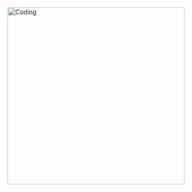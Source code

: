 <img align="center" alt="Coding" height="400" src="https://media.discordapp.net/attachments/546002217711435798/994310799910781039/Group_1.png?width=994&height=559">

